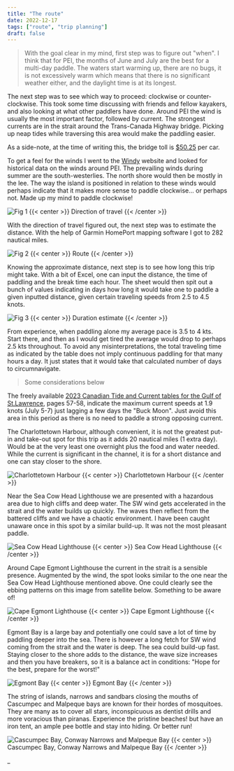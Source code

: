 ```yaml
---
title: "The route"
date: 2022-12-17
tags: ["route", "trip planning"]
draft: false
---
```


> With the goal clear in my mind, first step was to figure out "when". I think that for PEI, the months of June and July are the best for a multi-day paddle. The waters start warming up, there are no bugs, it is not excessively warm which means that there is no significant weather either, and the daylight time is at its longest.

The next step was to see which way to proceed: clockwise or counter-clockwise. This took some time discussing with friends and fellow kayakers, and also looking at what other paddlers have done. Around PEI the wind is usually the most important factor, followed by current. The strongest currents are in the strait around the Trans-Canada Highway bridge. Picking up neap tides while traversing this area would make the paddling easier.

As a side-note, at the time of writing this, the bridge toll is [$50.25](https://www.confederationbridge.com/tolls-fees) per car.

To get a feel for the winds I went to the [Windy](https://www.windy.com) website and looked for historical data on the winds around PEI. The prevailing winds during summer are the south-westerlies. The north shore would then be mostly in the lee. The way the island is positioned in relation to these winds would perhaps indicate that it makes more sense to paddle clockwise... or perhaps not. Made up my mind to paddle clockwise!

![Fig 1](/img/Wind.jpg)
{{< center >}}
Direction of travel
{{< /center >}}

With the direction of travel figured out, the next step was to estimate the distance. With the help of Garmin HomePort mapping software I got to 282 nautical miles.

![Fig 2](/img/Around.JPG)
{{< center >}}
Route
{{< /center >}}

Knowing the approximate distance, next step is to see how long this trip might take. With a bit of Excel, one can input the distance, the time of paddling and the break time each hour. The sheet would then spit out a bunch of values indicating in days how long it would take one to paddle a given inputted distance, given certain traveling speeds from 2.5 to 4.5 knots.

![Fig 3](/img/Calculator.JPG)
{{< center >}}
Duration estimate
{{< /center >}}

From experience, when paddling alone my average pace is 3.5 to 4 kts. Start there, and then as I would get tired the average would drop to perhaps 2.5 kts throughout. To avoid any misinterpretations, the total traveling time as indicated by the table does not imply continuous paddling for that many hours a day. It just states that it would take that calculated number of days to circumnavigate.

> Some considerations below

The freely available [2023 Canadian Tide and Current tables for the Gulf of St.Lawrence](/chs-shc-tct-tmc-vol2-202301-41085085.pdf), pages 57-58, indicate the maximum current speeds at 1.9 knots (July 5-7) just lagging a few days the "Buck Moon". Just avoid this area in this period as there is no need to paddle a strong opposing current.

The Charlottetown Harbour, although convenient, it is not the greatest put-in and take-out spot for this trip as it adds 20 nautical miles (1 extra day). Would be at the very least one overnight plus the food and water needed. While the current is significant in the channel, it is for a short distance and one can stay closer to the shore.

![Charlottetown Harbour](/img/Charlottetown.JPG)
{{< center >}}
Charlottetown Harbour
{{< /center >}}

Near the Sea Cow Head Lighthouse we are presented with a hazardous area due to high cliffs and deep water. The SW wind gets accelerated in the strait and the water builds up quickly. The waves then reflect from the battered cliffs and we have a chaotic environment. I have been caught unaware once in this spot by a similar build-up. It was not the most pleasant paddle.

![Sea Cow Head Lighthouse](/img/SeaCowHeadLighthouse.JPG)
{{< center >}}
Sea Cow Head Lighthouse
{{< /center >}}

Around Cape Egmont Lighthouse the current in the strait is a sensible presence. Augmented by the wind, the spot looks similar to the one near the Sea Cow Head Lighthouse mentioned above. One could clearly see the ebbing patterns on this image from satellite below. Something to be aware of!

![Cape Egmont Lighthouse](/img/CapeEgmontLighthouse.JPG)
{{< center >}}
Cape Egmont Lighthouse
{{< /center >}}

Egmont Bay is a large bay and potentially one could save a lot of time by paddling deeper into the sea. There is however a long fetch for SW wind coming from the strait and the water is deep. The sea could build-up fast. Staying closer to the shore adds to the distance, the wave size increases and then you have breakers, so it is a balance act in conditions: "Hope for the best, prepare for the worst!"

![Egmont Bay](/img/EgmontBay.JPG)
{{< center >}}
Egmont Bay
{{< /center >}}

The string of islands, narrows and sandbars closing the mouths of Cascumpec and Malpeque bays are known for their hordes of mosquitoes. They are many as to cover all stars, inconspicuous as dentist drills and more voracious than piranas. Experience the pristine beaches! but have an iron tent, an ample pee bottle and stay into hiding. Or better run!

![Cascumpec Bay, Conway Narrows and Malpeque Bay](/img/MalpequeSandBar.JPG)
{{< center >}}
Cascumpec Bay, Conway Narrows and Malpeque Bay
{{< /center >}}

\_
